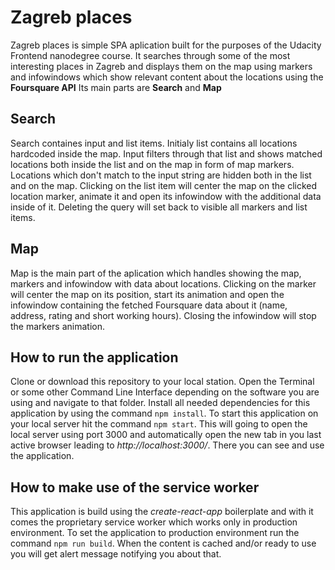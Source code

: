# Zagreb places

Zagreb places is simple SPA aplication built for the purposes of the Udacity Frontend nanodegree course.
It searches through some of the most interesting places in Zagreb and displays them on the map using markers and infowindows which show
relevant content about the locations using the **Foursquare API**
Its main parts are **Search** and **Map**

## Search

Search containes input and list items. Initialy list contains all locations hardcoded inside the map. Input filters through that list and
shows matched locations both inside the list and on the map in form of map markers. Locations which don't match to the input string are hidden
both in the list and on the map.
Clicking on the list item will center the map on the clicked location marker, animate it and open its infowindow with the additional data inside of it.
Deleting the query will set back to visible all markers and list items.

## Map

Map is the main part of the aplication which handles showing the map, markers and infowindow with data about locations.
Clicking on the marker will center the map on its position, start its animation and open the infowindow containing the fetched
Foursquare data about it (name, address, rating and short working hours). Closing the infowindow will stop the markers animation.


## How to run the application

Clone or download this repository to your local station. Open the Terminal or some other Command Line Interface depending on the
software you are using and navigate to that folder. Install all needed dependencies for this application by using the command
`npm install`. To start this application on your local server hit the command `npm start`. This will going to open the local server using port 3000 and automatically open the new tab in you last active browser leading to *http://localhost:3000/*.
There you can see and use the application.

## How to make use of the service worker

This application is build using the *create-react-app* boilerplate and with it comes the proprietary service worker which works only in production environment.
To set the application to production environment run the command `npm run build`.
When the content is cached and/or ready to use you will get alert message notifying you about that.